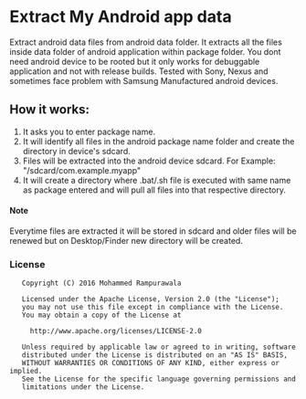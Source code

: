 # Extract My Android app data

Extract android data files from android data folder.
It extracts all the files inside data folder of android application within package folder.
You dont need android device to be rooted but it only works for debuggable application and not with release builds.
Tested with Sony, Nexus and sometimes face problem with Samsung Manufactured android devices.

## How it works:
1. It asks you to enter package name.
2. It will identify all files in the android package name folder and create the directory in device's sdcard.
3. Files will be extracted into the android device sdcard. For Example: "/sdcard/com.example.myapp"
4. It will create a directory where .bat/.sh file is executed with same name as package entered and will pull all files into that respective directory.

#### Note
Everytime files are extracted it will be stored in sdcard and older files will be renewed but on Desktop/Finder new directory will be created.

### License
```
   Copyright (C) 2016 Mohammed Rampurawala

   Licensed under the Apache License, Version 2.0 (the "License");
   you may not use this file except in compliance with the License.
   You may obtain a copy of the License at

     http://www.apache.org/licenses/LICENSE-2.0

   Unless required by applicable law or agreed to in writing, software
   distributed under the License is distributed on an "AS IS" BASIS,
   WITHOUT WARRANTIES OR CONDITIONS OF ANY KIND, either express or implied.
   See the License for the specific language governing permissions and
   limitations under the License.
```
